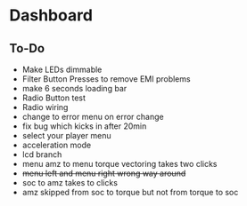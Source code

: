 Dashboard
=========

To-Do
-----------

- Make LEDs dimmable
- Filter Button Presses to remove EMI problems
- make 6 seconds loading bar
- Radio Button test
- Radio wiring 
- change to error menu on error change
- fix bug which kicks in after 20min 
- select your player menu
- acceleration mode
- lcd branch
- menu amz to menu torque vectoring takes two clicks
- ~~menu left and menu right wrong way around~~
- soc to amz takes to clicks
- amz skipped from soc to torque but not from torque to soc
